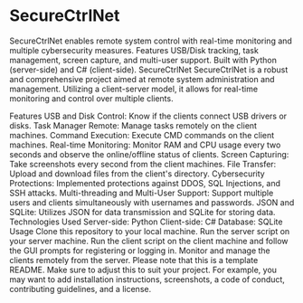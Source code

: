 # SecureCtrlNet
SecureCtrlNet enables remote system control with real-time monitoring and multiple cybersecurity measures. Features USB/Disk tracking, task management, screen capture, and multi-user support. Built with Python (server-side) and C# (client-side).
SecureCtrlNet
SecureCtrlNet is a robust and comprehensive project aimed at remote system administration and management. Utilizing a client-server model, it allows for real-time monitoring and control over multiple clients.

Features
USB and Disk Control: Know if the clients connect USB drivers or disks.
Task Manager Remote: Manage tasks remotely on the client machines.
Command Execution: Execute CMD commands on the client machines.
Real-time Monitoring: Monitor RAM and CPU usage every two seconds and observe the online/offline status of clients.
Screen Capturing: Take screenshots every second from the client machines.
File Transfer: Upload and download files from the client's directory.
Cybersecurity Protections: Implemented protections against DDOS, SQL Injections, and SSH attacks.
Multi-threading and Multi-User Support: Support multiple users and clients simultaneously with usernames and passwords.
JSON and SQLite: Utilizes JSON for data transmission and SQLite for storing data.
Technologies Used
Server-side: Python
Client-side: C#
Database: SQLite
Usage
Clone this repository to your local machine.
Run the server script on your server machine.
Run the client script on the client machine and follow the GUI prompts for registering or logging in.
Monitor and manage the clients remotely from the server.
Please note that this is a template README. Make sure to adjust this to suit your project. For example, you may want to add installation instructions, screenshots, a code of conduct, contributing guidelines, and a license.
